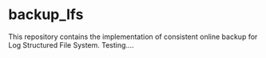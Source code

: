 backup_lfs
==========

This repository contains the implementation of consistent online backup for Log Structured File System.
Testing....
